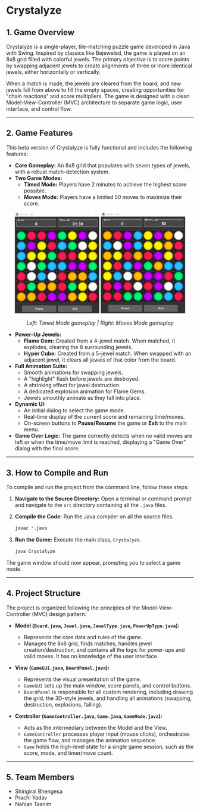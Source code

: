 # Crystalyze 

## 1. Game Overview

Crystalyze is a single-player, tile-matching puzzle game developed in Java with Swing. Inspired by classics like Bejeweled, the game is played on an 8x8 grid filled with colorful jewels. The primary objective is to score points by swapping adjacent jewels to create alignments of three or more identical jewels, either horizontally or vertically.

When a match is made, the jewels are cleared from the board, and new jewels fall from above to fill the empty spaces, creating opportunities for "chain reactions" and score multipliers. The game is designed with a clean Model-View-Controller (MVC) architecture to separate game logic, user interface, and control flow.

---

## 2. Game Features

This beta version of Crystalyze is fully functional and includes the following features:

* **Core Gameplay:** An 8x8 grid that populates with seven types of jewels, with a robust match-detection system.
* **Two Game Modes:**
    * **Timed Mode:** Players have 2 minutes to achieve the highest score possible.
    * **Moves Mode:** Players have a limited 50 moves to maximize their score.

<div align="center">
  <img src="screenshots/timed mode.png" alt="Timed Mode" width="45%" />
  <img src="screenshots/moves mode.png" alt="Moves Mode" width="45%" />
</div>
<p align="center"><em>Left: Timed Mode gameplay | Right: Moves Mode gameplay</em></p>

* **Power-Up Jewels:**
    * **Flame Gem:** Created from a 4-jewel match. When matched, it explodes, clearing the 8 surrounding jewels.
    * **Hyper Cube:** Created from a 5-jewel match. When swapped with an adjacent jewel, it clears all jewels of that color from the board.
* **Full Animation Suite:**
    * Smooth animations for swapping jewels.
    * A "highlight" flash before jewels are destroyed.
    * A shrinking effect for jewel destruction.
    * A dedicated explosion animation for Flame Gems.
    * Jewels smoothly animate as they fall into place.
* **Dynamic UI:**
    * An initial dialog to select the game mode.
    * Real-time display of the current score and remaining time/moves.
    * On-screen buttons to **Pause/Resume** the game or **Exit** to the main menu.
* **Game Over Logic:** The game correctly detects when no valid moves are left or when the time/move limit is reached, displaying a "Game Over" dialog with the final score.

---

## 3. How to Compile and Run

To compile and run the project from the command line, follow these steps:

1.  **Navigate to the Source Directory:**
    Open a terminal or command prompt and navigate to the `src` directory containing all the `.java` files.

2.  **Compile the Code:**
    Run the Java compiler on all the source files.

    ```bash
    javac *.java
    ```

3.  **Run the Game:**
    Execute the main class, `Crystalyze`.

    ```bash
    java Crystalyze
    ```

The game window should now appear, prompting you to select a game mode.

---

## 4. Project Structure

The project is organized following the principles of the Model-View-Controller (MVC) design pattern:

* **Model (`Board.java`, `Jewel.java`, `JewelType.java`, `PowerUpType.java`):**
    * Represents the core data and rules of the game.
    * Manages the 8x8 grid, finds matches, handles jewel creation/destruction, and contains all the logic for power-ups and valid moves. It has no knowledge of the user interface.

* **View (`GameGUI.java`, `BoardPanel.java`):**
    * Represents the visual presentation of the game.
    * `GameGUI` sets up the main window, score panels, and control buttons.
    * `BoardPanel` is responsible for all custom rendering, including drawing the grid, the 3D-style jewels, and handling all animations (swapping, destruction, explosions, falling).

* **Controller (`GameController.java`, `Game.java`, `GameMode.java`):**
    * Acts as the intermediary between the Model and the View.
    * `GameController` processes player input (mouse clicks), orchestrates the game flow, and manages the animation sequence.
    * `Game` holds the high-level state for a single game session, such as the score, mode, and timer/move count.

---

## 5. Team Members

* Shingirai Bhengesa
* Prachi Yadav
* Nahian Tasnim

